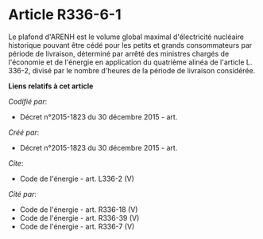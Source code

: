 # Article R336-6-1

Le plafond d'ARENH est le volume global maximal d'électricité nucléaire historique pouvant être cédé pour les petits et
grands consommateurs par période de livraison, déterminé par arrêté des ministres chargés de l'économie et de l'énergie en
application du quatrième alinéa de l'article L. 336-2, divisé par le nombre d'heures de la période de livraison considérée.

**Liens relatifs à cet article**

_Codifié par_:

  - Décret n°2015-1823 du 30 décembre 2015 - art.

_Créé par_:

  - Décret n°2015-1823 du 30 décembre 2015 - art.

_Cite_:

  - Code de l'énergie - art. L336-2 (V)

_Cité par_:

  - Code de l'énergie - art. R336-18 (V)
  - Code de l'énergie - art. R336-39 (V)
  - Code de l'énergie - art. R336-7 (V)
